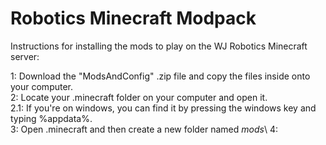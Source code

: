 # Robotics Minecraft Modpack
Instructions for installing the mods to play on the WJ Robotics Minecraft server:

1: Download the "ModsAndConfig" .zip file and copy the files inside onto your computer.\
2: Locate your .minecraft folder on your computer and open it.\
2.1: If you're on windows, you can find it by pressing the windows key and typing %appdata%.\
3: Open .minecraft and then create a new folder named *mods*\ 
4:
